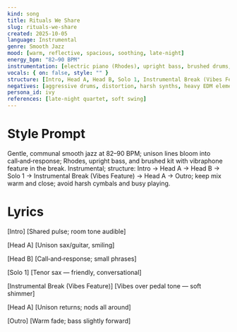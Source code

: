 ```yaml
---
kind: song
title: Rituals We Share
slug: rituals-we-share
created: 2025-10-05
language: Instrumental
genre: Smooth Jazz
mood: [warm, reflective, spacious, soothing, late‑night]
energy_bpm: "82–90 BPM"
instrumentation: [electric piano (Rhodes), upright bass, brushed drums, tenor sax, clean electric guitar, flugelhorn, vibraphone, subtle strings pad]
vocals: { on: false, style: "" }
structure: [Intro, Head A, Head B, Solo 1, Instrumental Break (Vibes Feature), Head A, Outro]
negatives: [aggressive drums, distortion, harsh synths, heavy EDM elements, overly busy solos]
persona_id: ivy
references: [late‑night quartet, soft swing]
---
```


# Style Prompt
Gentle, communal smooth jazz at 82–90 BPM; unison lines bloom into call‑and‑response; Rhodes, upright bass, and brushed kit with vibraphone feature in the break. Instrumental; structure: Intro → Head A → Head B → Solo 1 → Instrumental Break (Vibes Feature) → Head A → Outro; keep mix warm and close; avoid harsh cymbals and busy playing.

# Lyrics
[Intro]
[Shared pulse; room tone audible]

[Head A]
[Unison sax/guitar, smiling]

[Head B]
[Call‑and‑response; small phrases]

[Solo 1]
[Tenor sax — friendly, conversational]

[Instrumental Break (Vibes Feature)]
[Vibes over pedal tone — soft shimmer]

[Head A]
[Unison returns; nods all around]

[Outro]
[Warm fade; bass slightly forward]

